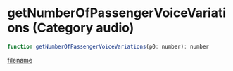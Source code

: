 # getNumberOfPassengerVoiceVariations (Category audio)

```js
function getNumberOfPassengerVoiceVariations(p0: number): number
```

[filename](getNumberOfPassengerVoiceVariations_m.md ':include')